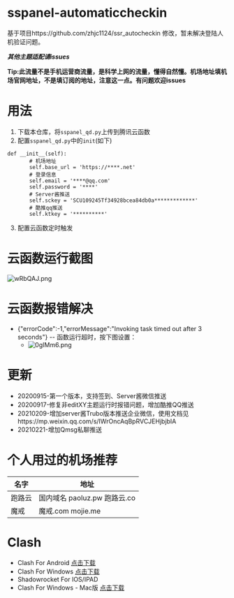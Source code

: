 # sspanel-automaticcheckin
基于项目https://github.com/zhjc1124/ssr_autocheckin 修改，暂未解决登陆人机验证问题。

***其他主题适配请issues***

**Tip:此流量不是手机运营商流量，是科学上网的流量，懂得自然懂。机场地址填机场官网地址，不是填订阅的地址，注意这一点。有问题欢迎issues**


# 用法

1. 下载本仓库，将`sspanel_qd.py`上传到腾讯云函数
2. 配置`sspanel_qd.py`中的`init`(如下)
 ```
 def __init__(self):
        # 机场地址
        self.base_url = 'https://****.net'
        # 登录信息
        self.email = '****@qq.com'
        self.password = '****'
        # Server酱推送
        self.sckey = 'SCU109245Tf34928bcea84db0a*************'
        # 酷推qq推送
        self.ktkey = '**********'
  ```
  3. 配置云函数定时触发
  
# 云函数运行截图
![wRbQAJ.png](https://s1.ax1x.com/2020/09/17/wRbQAJ.png)

# 云函数报错解决
- {"errorCode":-1,"errorMessage":"Invoking task timed out after 3 seconds"} -- 函数运行超时，按下图设置：
  - ![0gIMm6.png](https://s1.ax1x.com/2020/10/11/0gIMm6.png)
  
# 更新
- 20200915-第一个版本，支持签到、Server酱微信推送
- 20200917-修复非editXY主题运行时报错问题，增加酷推QQ推送
- 20210209-增加server酱Trubo版本推送企业微信，使用文档见https://mp.weixin.qq.com/s/IWrOncAqBpRVCJEHjbjbIA
- 20210221-增加Qmsg私聊推送

# 个人用过的机场推荐
| 名字 | 地址 |
|  ----  | ----  |
| 跑路云 | 国内域名 paoluz.pw  跑路云.co |
| 魔戒 | 魔戒.com mojie.me |

# Clash
- Clash For Android   [点击下载](https://ghproxy.com/https://github.com/Kr328/ClashForAndroid/releases/download/v2.1.5/app-universal-release.apk)
- Clash For Windows   [点击下载](https://ghproxy.com/https://github.com/Fndroid/clash_for_windows_pkg/releases/download/0.14.1/Clash.for.Windows.Setup.0.14.1.exe)
- Shadowrocket For IOS/IPAD 
- Clash For Windows - Mac版     [点击下载](https://ghproxy.com/https://github.com/Fndroid/clash_for_windows_pkg/releases/download/0.13.0/Clash.for.Windows-0.13.0.dmg)

